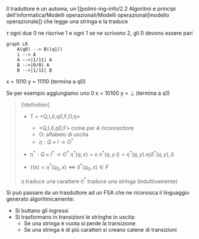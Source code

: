 Il traduttore è un automa, un [[polimi-ing-info/2.2 Algoritmi e principi dell'informatica/Modelli operazionali/Modelli operazionali|modello operazionale]] che legge una stringa e la traduce

$\tau$ ogni due $0$ ne riscrive $1$ e ogni $1$ se ne scrivono 2, gli 0 devono essere pari

```mermaid
graph LR
	A(q0) --> B((q1))
	i --> A
	A -->|1/11| A
	B -->|0/0| A
	B -->|1/11| B
```

x = 1010 
y = 11110 (termina a q0)

Se per esempio aggiungiamo uno 0
x = 10100 
y = $\perp$ (termina a q1)


>[!definition]
>- T = <Q,I,$\delta$,q0,F,O,$\eta$>
>	- <Q,I,$\delta$,q0,F> come per $A$ riconoscitore
>	- O: alfabeto di uscita
>	- $\eta : Q \times I \to O^*$
>
>- $\eta^* : Q \times I^* \to O^*$
>$\eta^*(q,\varepsilon) = \varepsilon$
>$n^*(q,y.i) = \eta^*(q,y).\eta(\delta^*(q,y),i)$
>
>- $\tau(x) = \eta^*(q_{0},x) \iff \delta^*(q_{0},x) \in F$
>  
> $\eta$ traduce una carattere
>$\eta^*$ traduce una stringa (induttivamente)


Si può passare da un trasduttore ad un FSA che ne riconosca il linguaggio generato algoritmicamente:
- Si buttano gli ingressi
- Si trasformano in transizioni le stringhe in uscita:
	- Se una stringa è vuota si perde la transizione
	- Se una stringa è di piú caratteri si creano catene di transizioni